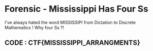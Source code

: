 # Forensic - Mississippi Has Four Ss

I've always hated the word MISSISSIPI from Dictation to Discrete Mathematics !
Why four Ss ?!

## CODE : CTF{MISSISSIPPI_ARRANGMENTS}
